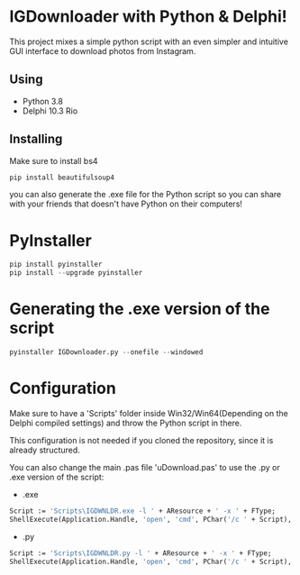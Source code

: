 # IGDownloader with Python & Delphi!

This project mixes a simple python script with an even simpler and intuitive GUI interface to download photos from Instagram.

## Using
* Python 3.8
* Delphi 10.3 Rio

## Installing

Make sure to install bs4

```python
pip install beautifulsoup4
```


you can also generate the .exe file for the Python script so you can share with your friends that doesn't have Python on their computers!


# PyInstaller
```python
pip install pyinstaller
pip install --upgrade pyinstaller
```
# Generating the .exe version of the script
```python
pyinstaller IGDownloader.py --onefile --windowed
```
# Configuration
Make sure to have a 'Scripts' folder inside Win32/Win64(Depending on the Delphi compiled settings) and throw the Python script in there.

This configuration is not needed if you cloned the repository, since it is already structured.

You can also change the main .pas file 'uDownload.pas' to use the .py or .exe version of the script:

* .exe
```pascal
Script := 'Scripts\IGDWNLDR.exe -l ' + AResource + ' -x ' + FType;
ShellExecute(Application.Handle, 'open', 'cmd', PChar('/c ' + Script), Nil, SW_HIDE);
```

* .py
```pascal
Script := 'Scripts\IGDWNLDR.py -l ' + AResource + ' -x ' + FType;
ShellExecute(Application.Handle, 'open', 'cmd', PChar('/c ' + Script), Nil, SW_HIDE);
```
